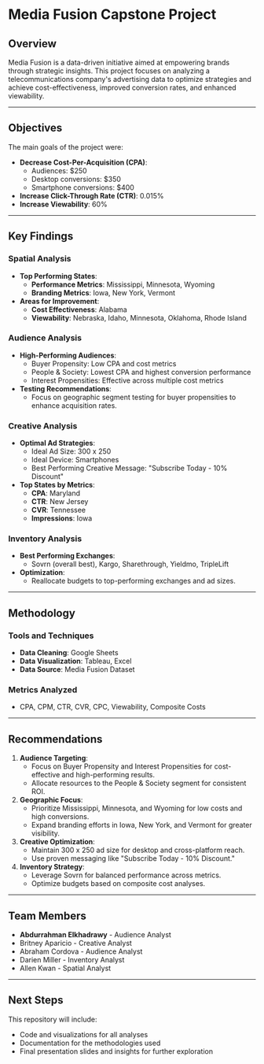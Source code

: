 # Media Fusion Capstone Project

## Overview

Media Fusion is a data-driven initiative aimed at empowering brands through strategic insights. This project focuses on analyzing a telecommunications company's advertising data to optimize strategies and achieve cost-effectiveness, improved conversion rates, and enhanced viewability.

---

## Objectives

The main goals of the project were:
- **Decrease Cost-Per-Acquisition (CPA)**:
  - Audiences: $250
  - Desktop conversions: $350
  - Smartphone conversions: $400
- **Increase Click-Through Rate (CTR)**: 0.015%
- **Increase Viewability**: 60%

---

## Key Findings

### Spatial Analysis
- **Top Performing States**:
  - **Performance Metrics**: Mississippi, Minnesota, Wyoming
  - **Branding Metrics**: Iowa, New York, Vermont
- **Areas for Improvement**:
  - **Cost Effectiveness**: Alabama
  - **Viewability**: Nebraska, Idaho, Minnesota, Oklahoma, Rhode Island

### Audience Analysis
- **High-Performing Audiences**:
  - Buyer Propensity: Low CPA and cost metrics
  - People & Society: Lowest CPA and highest conversion performance
  - Interest Propensities: Effective across multiple cost metrics
- **Testing Recommendations**:
  - Focus on geographic segment testing for buyer propensities to enhance acquisition rates.

### Creative Analysis
- **Optimal Ad Strategies**:
  - Ideal Ad Size: 300 x 250
  - Ideal Device: Smartphones
  - Best Performing Creative Message: "Subscribe Today - 10% Discount"
- **Top States by Metrics**:
  - **CPA**: Maryland
  - **CTR**: New Jersey
  - **CVR**: Tennessee
  - **Impressions**: Iowa

### Inventory Analysis
- **Best Performing Exchanges**:
  - Sovrn (overall best), Kargo, Sharethrough, Yieldmo, TripleLift
- **Optimization**:
  - Reallocate budgets to top-performing exchanges and ad sizes.

---

## Methodology

### Tools and Techniques
- **Data Cleaning**: Google Sheets
- **Data Visualization**: Tableau, Excel
- **Data Source**: Media Fusion Dataset

### Metrics Analyzed
- CPA, CPM, CTR, CVR, CPC, Viewability, Composite Costs

---

## Recommendations

1. **Audience Targeting**:
   - Focus on Buyer Propensity and Interest Propensities for cost-effective and high-performing results.
   - Allocate resources to the People & Society segment for consistent ROI.
2. **Geographic Focus**:
   - Prioritize Mississippi, Minnesota, and Wyoming for low costs and high conversions.
   - Expand branding efforts in Iowa, New York, and Vermont for greater visibility.
3. **Creative Optimization**:
   - Maintain 300 x 250 ad size for desktop and cross-platform reach.
   - Use proven messaging like "Subscribe Today - 10% Discount."
4. **Inventory Strategy**:
   - Leverage Sovrn for balanced performance across metrics.
   - Optimize budgets based on composite cost analyses.

---

## Team Members

- **Abdurrahman Elkhadrawy** - Audience Analyst
- Britney Aparicio - Creative Analyst  
- Abraham Cordova - Audience Analyst  
- Darien Miller - Inventory Analyst  
- Allen Kwan - Spatial Analyst  

---

## Next Steps

This repository will include:
- Code and visualizations for all analyses
- Documentation for the methodologies used
- Final presentation slides and insights for further exploration
